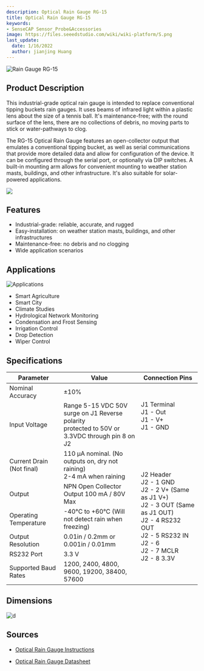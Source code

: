 ```yaml
---
description: Optical Rain Gauge RG-15
title: Optical Rain Gauge RG-15
keywords:
- SenseCAP Sensor_Probe&Accessories
image: https://files.seeedstudio.com/wiki/wiki-platform/S.png
last_update:
  date: 1/16/2022
  author: jianjing Huang
---
```


![Rain Gauge RG-15](https://files.seeedstudio.com/wiki/Industrial-Grade_Optical_Rain_Gauge_RG-15/114992321-07.png)

## Product Description

This industrial-grade optical rain gauge is intended to replace conventional tipping buckets rain gauges. It uses beams of infrared light within a plastic lens about the size of a tennis ball. It's maintenance-free; with the round surface of the lens, there are no collections of debris, no moving parts to stick or water-pathways to clog.

The RG-15 Optical Rain Gauge features an open-collector output that emulates a conventional tipping bucket, as well as serial communications that provide more detailed data and allow for configuration of the device. It can be configured through the serial port, or optionally via DIP switches. A built-in mounting arm allows for convenient mounting to weather station masts, buildings, and other infrastructure. It's also suitable for solar-powered applications.

[![](https://files.seeedstudio.com/wiki/Seeed-WiKi/docs/images/300px-Get_One_Now_Banner-ragular.png)](https://www.seeedstudio.com/Rain-Gauge-RG-15-p-4648.html)

## Features

* Industrial-grade: reliable, accurate, and rugged
* Easy-installation: on weather station masts, buildings, and other infrastructures
* Maintenance-free: no debris and no clogging
* Wide application scenarios

## Applications

![Applications](https://files.seeedstudio.com/wiki/Industrial-Grade_Optical_Rain_Gauge_RG-15/applications.png)

* Smart Agriculture
* Smart City
* Climate Studies
* Hydrological Network Monitoring
* Condensation and Frost Sensing
* Irrigation Control
* Drop Detection
* Wiper Control

## Specifications
<!-- <style type="text/css">
.tg  {border-collapse:collapse;border-spacing:0;}
.tg td{border-color:black;border-style:solid;border-width:1px;font-family:Arial, sans-serif;font-size:14px;
  overflow:hidden;padding:10px 5px;word-break:normal;}
.tg th{border-color:black;border-style:solid;border-width:1px;font-family:Arial, sans-serif;font-size:14px;
  font-weight:normal;overflow:hidden;padding:10px 5px;word-break:normal;}
.tg .tg-2fdn{border-color:#9b9b9b;text-align:left;vertical-align:top}
.tg .tg-e2cz{background-color:#9b9b9b;border-color:#9b9b9b;color:#ffffff;text-align:left;vertical-align:top}
</style> -->
<table class="tg" data-style="undefined;table-layout: fixed; width: 743px;"><colgroup> <col data-style="width: 171px;" /> <col data-style="width: 361px;" /> <col data-style="width: 211px;" /> </colgroup>
<thead>
<tr><th class="tg-pnhl">Parameter</th><th class="tg-pnhl"><span data-style="font-weight: 400; font-style: normal; text-decoration: none;">Value</span></th><th class="tg-wcsp"><span data-style="font-weight: 400; font-style: normal; text-decoration: none; color: #2f2f2f;">Connection Pins </span></th></tr>
</thead>
<tbody>
<tr>
<td class="tg-855q">Nominal Accuracy</td>
<td class="tg-855q"><span data-style="font-weight: 400; font-style: normal; text-decoration: none;">±10%</span></td>
<td class="tg-855q" rowspan="2">J1 Terminal<br />J1 - Out<br />J1 - V+<br />J1 - GND</td>
</tr>
<tr>
<td class="tg-855q"><span data-style="font-weight: 400; font-style: normal; text-decoration: none;">Input Voltage</span></td>
<td class="tg-855q"><span data-style="font-weight: 400; font-style: normal; text-decoration: none;">Range 5-15 VDC 50V surge on J1 Reverse </span>polarity <br />protected to 50V or 3.3VDC through pin 8 on J2</td>
</tr>
<tr>
<td class="tg-855q"><span data-style="font-weight: 400; font-style: normal; text-decoration: none;">Current Drain (Not final)</span></td>
<td class="tg-855q"><span data-style="font-weight: 400; font-style: normal; text-decoration: none;">110 μA nominal. (No outputs on, dry not raining) </span><br /><span data-style="font-weight: 400; font-style: normal; text-decoration: none;">2-4 mA when raining</span></td>
<td class="tg-855q" rowspan="6">J2 Header <br />J2 - 1 GND<br /><span data-style="font-weight: 400; font-style: normal; text-decoration: none;">J2 - 2 V+ (Same as J1 V+)</span><br /><span data-style="font-weight: 400; font-style: normal; text-decoration: none;">J2 - 3 OUT (Same as J1 OUT)</span><br /><span data-style="font-weight: 400; font-style: normal; text-decoration: none;">J2 - 4 RS232 OUT</span><br /><span data-style="font-weight: 400; font-style: normal; text-decoration: none;">J2 - 5 RS232 IN</span><br /><span data-style="font-weight: 400; font-style: normal; text-decoration: none;">J2 - 6</span><br /><span data-style="font-weight: 400; font-style: normal; text-decoration: none;">J2 - 7 MCLR</span><br /><span data-style="font-weight: 400; font-style: normal; text-decoration: none;">J2 - 8 3.3V</span></td>
</tr>
<tr>
<td class="tg-855q"><span data-style="font-weight: 400; font-style: normal; text-decoration: none;">Output</span></td>
<td class="tg-855q"><span data-style="font-weight: 400; font-style: normal; text-decoration: none;">NPN Open Collector Output 100 mA / 80V Max</span></td>
</tr>
<tr>
<td class="tg-855q"><span data-style="font-weight: 400; font-style: normal; text-decoration: none;">Operating Temperature</span></td>
<td class="tg-855q"><span data-style="font-weight: 400; font-style: normal; text-decoration: none;">-40°C to +60°C (Will not detect rain when freezing)</span></td>
</tr>
<tr>
<td class="tg-855q"><span data-style="font-weight: 400; font-style: normal; text-decoration: none;">Output Resolution</span></td>
<td class="tg-855q"><span data-style="font-weight: 400; font-style: normal; text-decoration: none;">0.01in / 0.2mm or 0.001in / 0.01mm</span></td>
</tr>
<tr>
<td class="tg-855q"><span data-style="font-weight: 400; font-style: normal; text-decoration: none;">RS232 Port</span></td>
<td class="tg-855q"><span data-style="font-weight: 400; font-style: normal; text-decoration: none;">3.3 V</span></td>
</tr>
<tr>
<td class="tg-855q"><span data-style="font-weight: 400; font-style: normal; text-decoration: none;">Supported Baud Rates</span></td>
<td class="tg-855q"><span data-style="font-weight: 400; font-style: normal; text-decoration: none;">1200, 2400, 4800, 9600, 19200, 38400, 57600</span></td>
</tr>
</tbody>
</table>

## Dimensions

![d](https://files.seeedstudio.com/wiki/Industrial-Grade_Optical_Rain_Gauge_RG-15/dimensions.png)

## Sources

* [Optical Rain Gauge  Instructions](https://files.seeedstudio.com/wiki/Industrial-Grade_Optical_Rain_Gauge_RG-15/RG-15_instructions_sw_1.000.pdf)

* [Optical Rain Gauge Datasheet](https://files.seeedstudio.com/wiki/Industrial-Grade_Optical_Rain_Gauge_RG-15/RG-15_specification.pdf)

